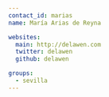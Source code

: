 ```yaml
---
contact_id: marias
name: María Arias de Reyna

websites:
  main: http://delawen.com
  twitter: delawen
  github: delawen

groups:
  - sevilla
---
```

